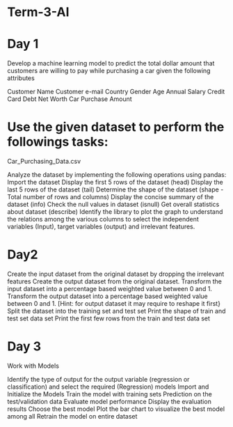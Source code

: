 # Term-3-AI


# Day 1
Develop a machine learning model to predict the total dollar amount that customers 
are willing to pay while purchasing a car given the following attributes

Customer Name
Customer e-mail
Country
Gender
Age
Annual Salary
Credit Card Debt
Net Worth
Car Purchase Amount
# Use the given dataset to perform the followings tasks:
Car_Purchasing_Data.csv

Analyze the dataset by implementing the following operations using pandas:
Import the dataset
Display the first 5 rows of the dataset (head)
Display the last 5 rows of the dataset (tail)
Determine the shape of the dataset (shape - Total number of rows and columns)
Display the concise summary of the dataset (info)
Check the null values in dataset (isnull)
Get overall statistics about dataset (describe)
Identify the library to plot the graph to understand the relations among the various columns to select the independent variables (Input), target variables (output) and irrelevant features.

# Day2

Create the input dataset from the original dataset by dropping the irrelevant features
Create the output dataset from the original dataset.
Transform the input dataset into a percentage based weighted value between 0 and 1.
Transform the output dataset into a percentage based weighted value between 0 and 1.
[Hint: for output dataset it may require to reshape it first}
Split the dataset into the training set and test set
Print the shape of train and test set data set
Print the first few rows from the train and test data set

# Day 3
Work with Models

Identify the type of output for the output variable (regression or classification) and select the required (Regression) models
Import and Initialize the Models
Train the model with training sets
Prediction on the test/validation data
Evaluate model performance
Display the evaluation results
Choose the best model
Plot the bar chart to visualize the best model among all
Retrain the model on entire dataset

